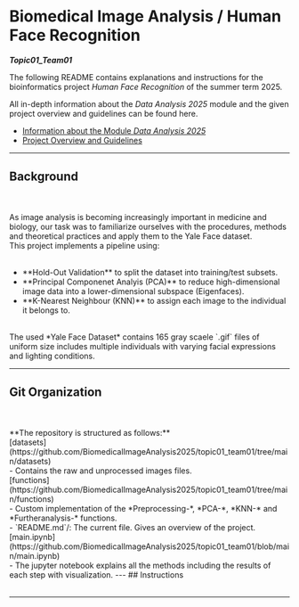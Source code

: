 # Biomedical Image Analysis / Human Face Recognition

***Topic01_Team01***


The following README contains explanations and instructions for the bioinformatics project *Human Face Recognition* of the summer term 2025.

All in-depth information about the *Data Analysis 2025* module and the given project overview and guidelines can be found here.

- [Information about the Module *Data Analysis 2025*](https://github.com/maiwen-ch/2025_Data_Analysis_Project?tab=readme-ov-file) 
- [Project Overview and Guidelines](https://github.com/maiwen-ch/2025_Data_Analysis_Topic_01_Biomedical_Image_Analysis?tab=readme-ov-file#project-overview-and-guidelines) 




---
## Background 
</br>
</br>
As image analysis is becoming increasingly important in medicine and biology, our task was to familiarize ourselves with the procedures, methods and theoretical practices and apply them to the Yale Face dataset. 
</br>
This project implements a pipeline using:
</br> 
</br>
<ul>
<li> **Hold-Out Validation** to split the dataset into training/test subsets.</li>
<li> **Principal Componenet Analyis (PCA)** to reduce high-dimensional image data into a lower-dimensional subspace (Eigenfaces). 
</li>
<li> **K-Nearest Neighbour (KNN)** to assign each image to the individual it belongs to.</li>
</ul> 
</br>
The used *Yale Face Dataset* contains 165 gray scaele `.gif` files of uniform size includes multiple individuals with varying facial expressions and lighting conditions.

---
## Git Organization 
</br>
</br>
**The repository is structured as follows:**
</br> 
[datasets](https://github.com/BiomedicalImageAnalysis2025/topic01_team01/tree/main/datasets) 
</br>
- Contains the raw and unprocessed images files.
</br>
[functions](https://github.com/BiomedicalImageAnalysis2025/topic01_team01/tree/main/functions)
</br>
- Custom implementation of the *Preprocessing-*, *PCA-*, *KNN-* and *Furtheranalysis-* functions.
</br>
- `README.md`/: The current file. Gives an overview of the project.
</br>
[main.ipynb](https://github.com/BiomedicalImageAnalysis2025/topic01_team01/blob/main/main.ipynb)
</br>
- The jupyter notebook explains all the methods including the results of each step with visualization.
---
## Instructions 
</br>
</br>

---
